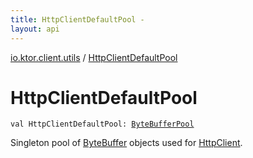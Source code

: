 ```yaml
---
title: HttpClientDefaultPool - 
layout: api
---
```


<div class='api-docs-breadcrumbs'><a href="index.html">io.ktor.client.utils</a> / <a href="./-http-client-default-pool.html">HttpClientDefaultPool</a></div>

# HttpClientDefaultPool

<div class="signature"><code><span class="keyword">val </span><span class="identifier">HttpClientDefaultPool</span><span class="symbol">: </span><a href="-byte-buffer-pool/index.html"><span class="identifier">ByteBufferPool</span></a></code></div>

Singleton pool of <a href="http://docs.oracle.com/javase/6/docs/api/java/nio/ByteBuffer.html">ByteBuffer</a> objects used for <a href="#">HttpClient</a>.

